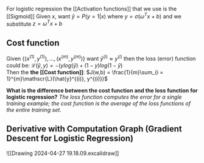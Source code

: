 For logistic regression the [[Activation functions]] that we use is the [[Sigmoid]] 
Given $x$, want $\hat{y} = P(y=1|x)$
where $y = \sigma(\omega^{T}x+b)$
and we substitute $z = \omega^{T}x+b$ 

## Cost function
Given ${\{(x^{(1)},y^{(1)} ), ..., (x^{(m)}, y^{(m)})\}}$ want $\hat{y}^{(i)} \approx y^{(i)}$ 
then the loss (error) function could be: $\mathscr{L}(\hat{y}, y) = -(ylog(\hat{y})+ (1-y)log(1-\hat{y})$  
Then the **the [[Cost function]]**: $J(w,b) = \frac{1}{m}\sum_{i = 1}^{m}\mathscr{L}(\hat{y}^{(i)}, y^{(i)})$ 

**What is the difference between the cost function and the loss function for logistic regression?**
*The loss function computes the error for a single training example; the cost function is the average of the loss functions of the entire training set.*

## Derivative with Computation Graph  (Gradient Descent for Logistic Regression)
![[Drawing 2024-04-27 19.18.09.excalidraw]]
